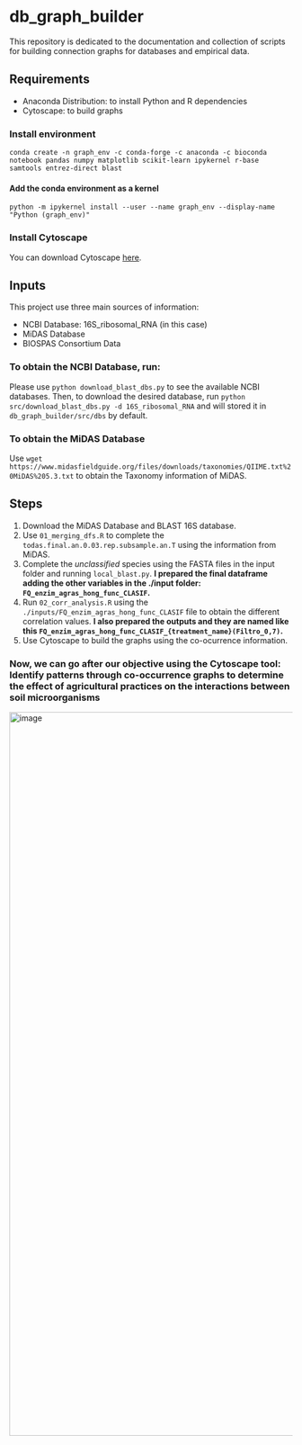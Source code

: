 # db_graph_builder
This repository is dedicated to the documentation and collection of scripts for building connection graphs for databases and empirical data.

## Requirements
- Anaconda Distribution: to install Python and R dependencies
- Cytoscape: to build graphs

### Install environment
`conda create -n graph_env -c conda-forge -c anaconda -c bioconda  notebook pandas numpy matplotlib scikit-learn ipykernel r-base samtools entrez-direct blast`

#### Add the conda environment as a kernel
`python -m ipykernel install --user --name graph_env --display-name "Python (graph_env)"`

### Install Cytoscape
You can download Cytoscape [here](https://cytoscape.org/download.html).

## Inputs
This project use three main sources of information:
- NCBI Database: 16S_ribosomal_RNA (in this case)
- MiDAS Database
- BIOSPAS Consortium Data

### To obtain the NCBI Database, run:
Please use `python download_blast_dbs.py` to see the available NCBI databases. Then, to download the desired database, run `python src/download_blast_dbs.py -d 16S_ribosomal_RNA` and will stored it in `db_graph_builder/src/dbs` by default.

### To obtain the MiDAS Database
Use `wget https://www.midasfieldguide.org/files/downloads/taxonomies/QIIME.txt%20MiDAS%205.3.txt` to obtain the Taxonomy information of MiDAS.

## Steps
1. Download the MiDAS Database and BLAST 16S database.
2. Use `01_merging_dfs.R` to complete the `todas.final.an.0.03.rep.subsample.an.T` using the information from MiDAS.
3. Complete the _unclassified_ species using the FASTA files in the input folder and running `local_blast.py`. **I prepared the final dataframe adding the other variables in the ./input folder: `FQ_enzim_agras_hong_func_CLASIF`.**
4. Run `02_corr_analysis.R` using the `./inputs/FQ_enzim_agras_hong_func_CLASIF` file to obtain the different correlation values. **I also prepared the outputs and they are named like this `FQ_enzim_agras_hong_func_CLASIF_{treatment_name}(Filtro_0,7)`.**
5. Use Cytoscape to build the graphs using the co-ocurrence information. 

### Now, we can go after our objective using the Cytoscape tool: Identify patterns through co-occurrence graphs to determine the effect of agricultural practices on the interactions between soil microorganisms 
<img width="1270" height="1287" alt="image" src="https://github.com/user-attachments/assets/80530fba-5bd4-4fc5-be3d-803c96426c1d" />